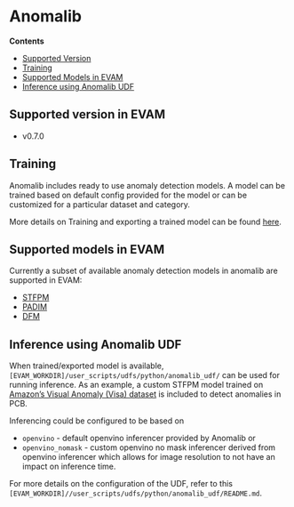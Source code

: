 # Anomalib

 **Contents**

<!-- - [Anomalib](#about-anomalib) -->
- [Supported Version](#supported-version-in-evam)
- [Training](#training)
- [Supported Models in EVAM](#supported-models-in-evam)
- [Inference using Anomalib UDF](#inference-using-anomalib-udf)


<!-- ## About Anomalib 
Anomalib is a deep learning library that aims to collect state-of-the-art anomaly detection algorithms for benchmarking on both public and private datasets. Anomalib provides several ready-to-use implementations of anomaly detection algorithms described in the recent literature, as well as a set of tools that facilitate the development and implementation of custom models. The library has a strong focus on visual anomaly detection, where the goal of the algorithm is to detect and/or localize anomalies within images or videos in a dataset. 

For more information on Anomalib refer to [Anomalib documentation](https://anomalib.readthedocs.io/en/latest/) & [Github reference](https://github.com/openvinotoolkit/anomalib/tree/v0.7.0) -->

## Supported version in EVAM
- v0.7.0

## Training

Anomalib includes ready to use anomaly detection models. A model can be trained based on default config provided for the model or can be customized for a particular dataset and category.

More details on Training and exporting a trained model can be found [here](https://github.com/openvinotoolkit/anomalib/tree/v0.7.0?tab=readme-ov-file).


## Supported models in EVAM

Currently a subset of available anomaly detection models in anomalib are supported in EVAM:
- [STFPM](https://github.com/openvinotoolkit/anomalib/blob/v0.7.0/src/anomalib/models/stfpm)
- [PADIM](https://github.com/openvinotoolkit/anomalib/blob/v0.7.0/src/anomalib/models/padim)
- [DFM](https://github.com/openvinotoolkit/anomalib/blob/v0.7.0/src/anomalib/models/dfm)


## Inference using Anomalib UDF

When trained/exported model is available, `[EVAM_WORKDIR]/user_scripts/udfs/python/anomalib_udf/` can be used for running inference.
As an example, a custom STFPM model trained on [Amazon’s Visual Anomaly (Visa) dataset](https://registry.opendata.aws/visa/) is included to detect anomalies in PCB.

Inferencing could be configured to be based on 
- `openvino` - default openvino inferencer provided by Anomalib or
- `openvino_nomask` - custom openvino no mask inferencer derived from openvino inferencer which allows for image resolution to not have an impact on inference time.

For more details on the configuration of the UDF, refer to this `[EVAM_WORKDIR]//user_scripts/udfs/python/anomalib_udf/README.md`. 